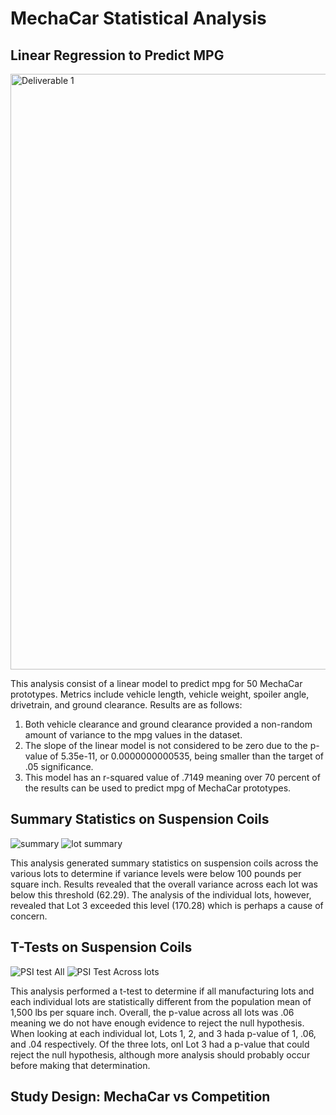 # MechaCar Statistical Analysis


## Linear Regression to Predict MPG
<img width="953" alt="Deliverable 1" src="https://user-images.githubusercontent.com/112994018/210687617-b0bfb248-765b-449b-a6a9-ab0806bf7730.png">

This analysis consist of a linear model to predict mpg for 50 MechaCar prototypes. Metrics include vehicle length, vehicle weight, spoiler angle, drivetrain, and ground clearance. Results are as follows:

1) Both vehicle clearance and ground clearance provided a non-random amount of variance to the mpg values in the dataset.
2) The slope of the linear model is not considered to be zero due to the p-value of 5.35e-11, or 0.0000000000535, being smaller than the target of .05 significance.
3) This model has an r-squared value of .7149 meaning over 70 percent of the results can be used to predict mpg of MechaCar prototypes.

## Summary Statistics on Suspension Coils
![summary](https://user-images.githubusercontent.com/112994018/210687861-0ce15851-47e7-4342-a4cb-174a192de229.png)
![lot summary](https://user-images.githubusercontent.com/112994018/210687869-9274ca8d-8629-4d5a-80a2-02c601737c79.png)

This analysis generated summary statistics on suspension coils across the various lots to determine if variance levels were below 100 pounds per square inch. Results revealed that the overall variance across each lot was below this threshold (62.29). The analysis of the individual lots, however, revealed that Lot 3 exceeded this level (170.28) which is perhaps a cause of concern. 

## T-Tests on Suspension Coils
![PSI test All](https://user-images.githubusercontent.com/112994018/210688158-901e7e89-6f32-4078-9634-11316bcee184.png)
![PSI Test Across lots](https://user-images.githubusercontent.com/112994018/210688166-09315450-3258-45a0-8ffa-42c34c9f85db.png)

This analysis performed a t-test to determine if all manufacturing lots and each individual lots are statistically different from the population mean of 1,500 lbs per square inch. Overall, the p-value across all lots was .06 meaning we do not have enough evidence to reject the null hypothesis. When looking at each individual lot, Lots 1, 2, and 3 hada p-value of 1, .06, and .04 respectively. Of the three lots, onl Lot 3 had a p-value that could reject the null hypothesis, although more analysis should probably occur before making that determination. 

## Study Design: MechaCar vs Competition
